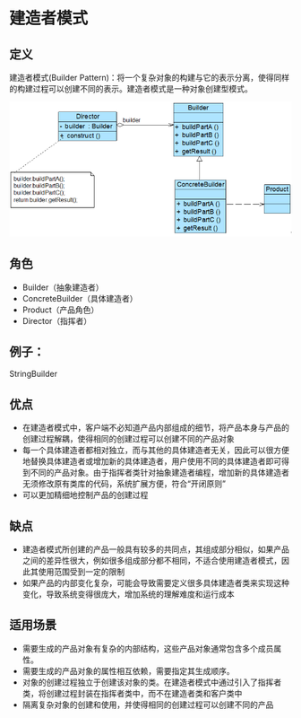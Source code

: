 # 建造者模式
## 定义
建造者模式(Builder Pattern)：将一个复杂对象的构建与它的表示分离，使得同样的构建过程可以创建不同的表示。建造者模式是一种对象创建型模式。

![img](./img/建造者模式.gif)

## 角色
*  Builder（抽象建造者）
*  ConcreteBuilder（具体建造者）
*  Product（产品角色）
*  Director（指挥者）

## 例子：
StringBuilder

## 优点
*  在建造者模式中，客户端不必知道产品内部组成的细节，将产品本身与产品的创建过程解耦，使得相同的创建过程可以创建不同的产品对象
*  每一个具体建造者都相对独立，而与其他的具体建造者无关，因此可以很方便地替换具体建造者或增加新的具体建造者，用户使用不同的具体建造者即可得到不同的产品对象。由于指挥者类针对抽象建造者编程，增加新的具体建造者无须修改原有类库的代码，系统扩展方便，符合“开闭原则”
*  可以更加精细地控制产品的创建过程

## 缺点
*  建造者模式所创建的产品一般具有较多的共同点，其组成部分相似，如果产品之间的差异性很大，例如很多组成部分都不相同，不适合使用建造者模式，因此其使用范围受到一定的限制
*  如果产品的内部变化复杂，可能会导致需要定义很多具体建造者类来实现这种变化，导致系统变得很庞大，增加系统的理解难度和运行成本

## 适用场景
*  需要生成的产品对象有复杂的内部结构，这些产品对象通常包含多个成员属性。
*  需要生成的产品对象的属性相互依赖，需要指定其生成顺序。
*  对象的创建过程独立于创建该对象的类。在建造者模式中通过引入了指挥者类，将创建过程封装在指挥者类中，而不在建造者类和客户类中
*  隔离复杂对象的创建和使用，并使得相同的创建过程可以创建不同的产品